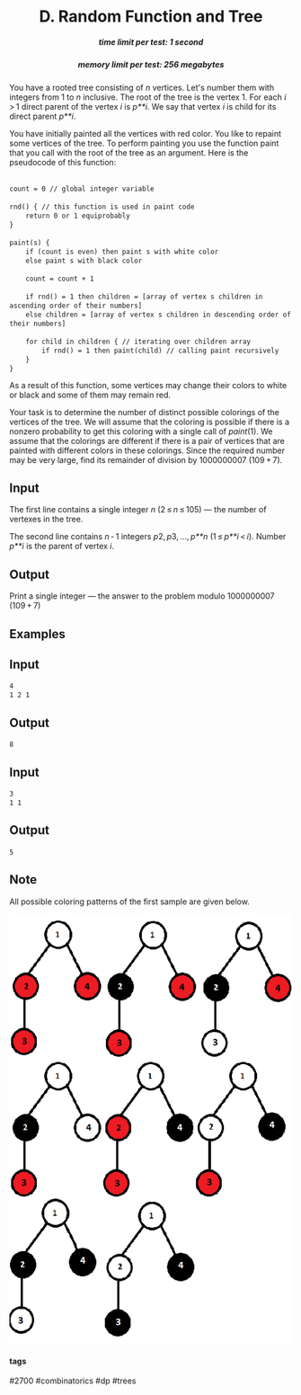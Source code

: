 <h1 style='text-align: center;'> D. Random Function and Tree</h1>

<h5 style='text-align: center;'>time limit per test: 1 second</h5>
<h5 style='text-align: center;'>memory limit per test: 256 megabytes</h5>

You have a rooted tree consisting of *n* vertices. Let's number them with integers from 1 to *n* inclusive. The root of the tree is the vertex 1. For each *i* > 1 direct parent of the vertex *i* is *p**i*. We say that vertex *i* is child for its direct parent *p**i*.

You have initially painted all the vertices with red color. You like to repaint some vertices of the tree. To perform painting you use the function paint that you call with the root of the tree as an argument. Here is the pseudocode of this function:


```
  
count = 0 // global integer variable   
  
rnd() { // this function is used in paint code  
    return 0 or 1 equiprobably  
}  
  
paint(s) {  
    if (count is even) then paint s with white color  
    else paint s with black color  
  
    count = count + 1  
      
    if rnd() = 1 then children = [array of vertex s children in ascending order of their numbers]  
    else children = [array of vertex s children in descending order of their numbers]  
  
    for child in children { // iterating over children array  
        if rnd() = 1 then paint(child) // calling paint recursively  
    }  
}  

```
As a result of this function, some vertices may change their colors to white or black and some of them may remain red.

Your task is to determine the number of distinct possible colorings of the vertices of the tree. We will assume that the coloring is possible if there is a nonzero probability to get this coloring with a single call of *paint*(1). We assume that the colorings are different if there is a pair of vertices that are painted with different colors in these colorings. Since the required number may be very large, find its remainder of division by 1000000007 (109 + 7).

## Input

The first line contains a single integer *n* (2 ≤ *n* ≤ 105) — the number of vertexes in the tree.

The second line contains *n* - 1 integers *p*2, *p*3, ..., *p**n* (1 ≤ *p**i* < *i*). Number *p**i* is the parent of vertex *i*.

## Output

Print a single integer — the answer to the problem modulo 1000000007 (109 + 7)

## Examples

## Input


```
4  
1 2 1  

```
## Output


```
8  

```
## Input


```
3  
1 1  

```
## Output


```
5  

```
## Note

All possible coloring patterns of the first sample are given below.

 ![](images/83c735ce8630ba4e5efce5a6018b1975c1ffd0ca.png) 

#### tags 

#2700 #combinatorics #dp #trees 